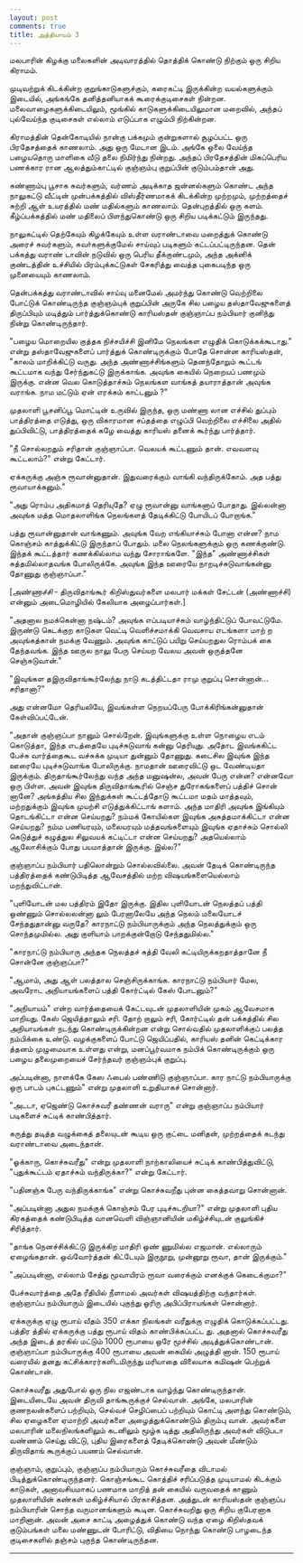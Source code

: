 ```yaml
---
layout: post
comments: true
title: அத்தியாயம் 3
---
```


மலபாரின்‌ கிழக்கு மலைகளின்‌ அடிவாரத்தில்‌ தொத்திக்‌
கொண்டு நிற்கும்‌ ஒரு சிறிய கிராமம்‌.

முடிவற்றுக்‌ கிடக்கின்ற குறுங்காடுகளுச்கும்‌, கரைகட்டி
இருக்கின்ற வயல்களுக்கும்‌ இடையில்‌, அங்கங்கே தனித்தனியாகக்‌
கூரைக்குடிசைகள்‌ நின்றன. மலைவாழைகளுக்கிடையிலும்‌,
மூங்கில்‌ காடுகளுக்கிடையிலுமான மறைவில்‌, அந்தப்‌ புல்வேய்ந்த
குடிசைகள்‌ எல்லாம்‌ எடுப்பாக எழும்பி நிற்கின்றன.

கிராமத்தின்‌ தென்கோடியில்‌ நான்கு பக்கமும்‌ குன்றுகளால்‌
சூழப்பட்ட ஒரு பிரதேசத்தைக்‌ காணலாம்‌. அது ஒரு மேடான
இடம்‌. அங்கே ஒலை வேய்ந்த பழையதொரு மாளிகை வீடு தலை
நிமிர்ந்து நின்றது. அந்தப்‌ பிரதேசத்தின்‌ மிகப்பெரிய பணக்கார
ரான ஆலத்தும்காட்டில்‌ குஞ்ஞம்பு குறுப்பின்‌ குடும்பம்தான்‌ அது.

சுண்ணாம்பு பூசாக சுவர்களும்‌, வர்ணம்‌ அடிக்காத
ஜன்னல்களும்‌ கொண்ட அந்த நாலுகட்டு வீட்டின்‌ முன்பக்கத்தில்‌
விஸ்தீர்ணமாகக்‌ கிடக்கின்ற முற்றமும்‌, முற்றத்தைச்‌ சுற்றி 
ஆள்‌ உயரத்தில்‌ மண்‌ மதில்களும்‌ காணலாம்‌. தென்புறத்தில்‌ ஒரு
களம்‌. கீழ்ப்பக்கத்தில்‌ மண்‌ மதிலைப்‌ பிளந்துகொண்டு ஒரு சிறிய
படிக்கட்டும்‌ இருந்தது.

நாலுகட்டில்‌ தெற்கேயும்‌ கிழக்கேயும்‌ உள்ள வராண்டாவை
மறைத்துக்‌ கொண்டு அரைச்‌ சுவர்களும்‌, சுவா்களுக்குமேல்‌
சாய்வுப்‌ படிகளும்‌ கட்டப்பட்டிருந்தன. தென்‌ பக்கத்து வராண்‌
டாவின்‌ நடுவில்‌ ஒரு பெரிய தீக்குண்டமும்‌, அந்த அக்னிக்‌
குண்டத்தின்‌ உச்சியில்‌ பிரம்புக்கட்டுகள்‌ சேகரித்து வைத்த
புகைபடிந்த ஒரு முனையையும்‌ காணலாம்‌.

தென்பக்கத்து வராண்டாவில்‌ சாய்வு மனைமேல்‌ அமர்ந்து
கொண்டு வெற்றிலை போட்டுக்‌ கொண்டிருந்த குஞ்ஞம்புக்‌
குறுப்பின்‌ அருகே சில பழைய தஸ்தாவேஜுகளைத்‌ திருப்பியும்‌
மடித்தும்‌ பார்த்துக்கொண்டு காரியஸ்தன்‌ குஞ்ஞாப்ப நம்பியார்‌
குனிந்து நின்று கொண்டிருந்தார்‌.

"பழைய மொறையில குத்தக நிச்சயிச்சி இனிமே நெலங்கள
எழுதிக்‌ கொடுக்கக்கூடாது." என்று தஸ்தாவேஜுகளைப்‌
பார்த்துக்‌ கொண்டிருக்கும்‌ போதே சொன்ன காரியஸ்தன்‌, "காலம்‌
மாறிக்கிட்டு வருது. அந்த அண்ணாச்சிங்களும்‌ தெனந்தோறும்‌
கூட்டங்‌ கூட்டமாக வந்து சேர்ந்துகட்டு இருக்காங்க. அவுங்க
கையில்‌ நெறையப்‌ பணமும்‌ இருக்கு. என்ன வெல கொடுத்தாச்சும்‌
நெலங்கள வாங்கத்‌ தயாராத்தான்‌ அவுங்க வராங்க. நாம மட்டும்‌
ஏன்‌ எரக்கம்‌ காட்டனும்‌ ?"

முதலாளி பூசனிப்பூ மொட்டின்‌ உருவில்‌ இருந்த, ஒரு மண்ணா
லான எச்சில்‌ துப்பும்‌ பாத்திரத்தை எடுத்து, ஒரு விகாரமான
சப்தத்தை எழுப்பி வெற்றிலை எச்சிலை அதில்‌ துப்பிவிட்டு,
பாத்திரத்தைக்‌ கழே வைத்து காரியஸ்‌ தனைக்‌ கூர்ந்து பார்த்தார்‌.

"நீ சொல்லறதும்‌ சரிதான்‌ குஞ்ஞாப்பா. வெலயக்‌ கூட்டணும்‌
தான்‌. எவவளவு கூட்டலாம்‌?" என்று கேட்டார்‌.

ஏக்கருக்கு அஞ்சு ரூவான்னுதான்‌. இதுவரைக்கும்‌ வாங்கி
வந்திருக்கோம்‌. அத பத்து ரூவாயாக்கனும்‌."

"அது ரொம்ப அதிகமாத்‌ தெரியுதே? ஏழு ரூவான்னு
வாங்கனாப்‌ போதாது. இல்லன்னா அவுங்க மத்த மொதலாளிங்க
நெலங்களத்‌ தேடிக்கிட்டு போயிடப்‌ போறாங்க."

பத்து ரூவான்னுதான்‌ வாங்கணும்‌. அவுங்க வேற எங்கியாச்சும்‌
போனா என்ன? நாம கொஞ்சம்‌ காத்துக்கிட்டு இருந்தாப்‌
போதும்‌. மலை நெலங்களுக்கும்‌ ஒரு கணக்குண்டு. இந்தக்‌ கூட்டத்தார்‌ கணக்கில்லாம வந்து சோராங்களே. "இந்த" அண்ணாச்சிகள்‌
சுத்தமில்லாதவங்க போலிருக்கே. அவுங்க இந்த ஊரையே
நாறடிச்சுடுவாங்கன்னு தோணுது குஞ்ஞாப்பா."

[*அண்ணாச்சி* - திருவிதாங்கூர்‌ கிறிஸ்துவர்களை மலபார்‌ மக்கள்‌ சேட்டன்‌ (அண்ணாச்சி) என்னும்‌ அடைமொழியில்‌ கேலியாக அழைப்பார்கள்‌.]

"அதனால நமக்கென்னா நஷ்டம்‌? அவுங்க எப்படியாச்சும்‌
வாழ்ந்திட்டுப்‌ போவட்டுமே. இருண்டு கெடக்குற காடுகள வெட்டி
வெளிச்சமாக்கி வெவசாய எடங்களா மாற்‌ ற அவுங்கத்கான்‌
நமக்கு வேணும்‌. அவுங்க காட்டுப்‌ பயிறு செய்யறதுல ரொம்பக்‌
கை தேந்தவங்க. இந்த ஊருல நாலு பேரு செய்யற வேலய அவன்‌
ஒருத்தனே செஞ்சுடுவான்‌."

"இவுங்கள தஇருவிதாங்கூர்லேந்து நாடு கடத்திட்டதா ராமு
குறுப்பு சொன்னான்‌... சரிதானா?"

அது என்னமோ தெரியலியே, இவங்கள்ள நெறயப்பேரு
போக்கிரிங்கன்னுதான்‌ கேள்விப்பட்டேன்‌.

"அதான்‌ குஞ்ஞப்பா நானும்‌ சொல்றேன்‌. இவுங்களுக்கு உள்ள
நொழைய எடம்‌ கொடுத்தா, இந்த எடத்தையே புடிச்சுடுவாங்‌
கன்னு தெரியுது. அதோட இவங்ககிட்ட பேச்சு வார்த்தைகூட
வச்சுக்க முடியா துன்னும்‌ தோணுது. கடைசில இவுங்க இந்த
ஊரையே புடிச்சுடுவாங்க போலிருக்கு. நாமதான்‌ ஊரைவிட்டு
ஒட வேண்டியதா இருக்கும்‌. திருதாங்கூர்லேந்து வந்த அந்த
மனுஷன்ல, அவன்‌ பேரு என்ன? என்னவோ ஒரு பிள்ள. அவன்‌
இவுங்க திருவிதாங்கூரில்‌ செஞ்ச துரோகங்களைப்‌ பத்திச்‌ சொன்‌
னானே? அங்கத்திய சில இந்துக்கள்‌ கூட்டத்தோடு கூட்டமா
மதம்‌ மாத்தவும்‌, மற்றதுக்கும்‌ இவுங்க முயற்சி எடுத்துக்கிட்டாங்‌
களாம்‌. அந்த மாதிரி அவுங்க இங்கியும்‌ தொடங்கிட்டா என்ன
செய்யறது? நம்மக்‌ கோயில்கள இவுங்க அசுத்தமாக்கிட்டா என்ன
செய்யறது? நம்ம பணியரயும்‌, மலையரயும்‌ மத்தவங்களையும்‌
இவுங்க ஏதாச்சும்‌ சொல்லி கெடுத்துச்‌ கழுத்துல சிலுவயக்‌
கட்டிட்டா என்ன செய்யறது? அதயெல்லாம்‌ ஆலோசிக்கும்‌
போது பயமாத்தான்‌ இருக்கு. இல்ல?"

குஞ்ஞாப்ப நம்பியார்‌ பதிலொன்றும்‌ சொல்லவில்லை. அவன்‌
தேடிக்‌ கொண்டிருந்த பத்திரத்தைக்‌ கண்டுபிடித்த ஆவேசத்தில்‌
மற்ற விஷயங்களையெல்லாம்‌ மறந்துவிட்டான்‌.

"புளியோடன்‌ மல பத்திரம்‌ இதோ இருக்கு. இதில புளியோடன்‌
நெலத்தப்‌ பத்தி ஒண்ணும்‌ சொல்லலன்னா லும்‌ பேரனாலேயே
அந்த நெலம்‌ மலையோடச்‌ சேந்ததுதான்னு வருதே? காரநாட்டு
நம்பியாருக்கும்‌ அந்த நெலத்துக்கும்‌ ஒரு சொந்தமுமில்ல. அது
குளியாம்‌ பாறக்குன்றோடு சேந்ததுமில்ல."

"காரநாட்டு நம்பியாரு அந்தக நெலத்தச்‌ சுத்தி வேலி
கட்டியிருக்கறதாத்தானே நீ சொன்னே குஞ்ஞப்பா?"

"ஆமாம்‌, அது ஆள்‌ பலத்தால செஞ்சிருக்காங்க. காரநாட்டு
நம்பியார்‌ மேல, அவரோட அநியாயங்களைப்‌ பத்தி கோர்ட்டில்‌
கேஸ்‌ போடனும்‌?"

"அநியாயம்‌" என்ற வார்த்தையைக்‌ கேட்டவுடன்‌ முதலாளியின்‌
முகம்‌ ஆவேசமாக மாறியது. கேஸ்‌ ஜெயித்தாலும்‌ சரி. தோற்‌
றாலும்‌ சரி, கோர்ட்டில்‌ தன்‌ பக்கத்தில்‌ சில அநியாயங்கள்‌ நடந்து
கொண்டிருக்கின்றன என்று சொல்வதில்‌ முதலாளிக்குப்‌ பலத்த
நம்பிக்கை உண்டு. வழக்குகளைப்‌ போட்டு ஜெயிப்பதில்‌,
காரியஸ்‌ தனின்‌ கெட்டிக்கார த்தனம்‌ முழுமையாக உள்ளது என்று,
மனப்பூர்வமாக நம்பிக்‌ கொண்டிருக்கும்‌ ஒரு பழைய
தலைமுறையைச்‌ சேர்ந்தவர்‌ குஞ்ஞம்புக்‌ குறுப்பு.

அப்படின்னா, நாளக்கே கேஸ ஃபைல்‌ பண்ணிடு குஞ்ஞாப்பா.
கார நாட்டு நம்பியாருக்கு ஒரு பாடம்‌ புகட்டணும்‌" என்று
முதலாளி உறுதியாகச்‌ சொன்னார்‌.

"அடடா, ஏஜெண்டு கொச்சுவரீ தண்ணன்‌ வராரு" என்று
குஞ்ஞாப்ப நம்பியார்‌ படிகளைச்‌ சுட்டிக்‌ காண்பித்தார்‌.

கருத்து தடித்த வழுக்கைத்‌ தலையுடன்‌ கூடிய ஒரு குட்டை
மனிதன்‌, முற்றத்தைக்‌ கடந்து வராண்டாவை அடைந்தான்‌.

"ஓக்காரு, கொச்சுவரீது" என்று முதலாளி நாற்காலியைச்‌ சுட்டிக்‌
காண்பித்துவிட்டு, "புதுக்கூட்டம்‌ ஏதாச்சும்‌ வந்திருக்கா?" என்று
கேட்டார்‌.

"பதினஞ்சு பேரு வந்திருக்காங்க" என்று கொச்சுவறீது புன்ன
கைத்தவாறு சொன்னான்‌.

"அப்படின்னா அதுல நமக்குக்‌ கொஞ்சம்‌ பேர புடிச்சுடறியா?"
என்று முதலாளி புதிய கிரகத்தைக்‌ கண்டுபிடித்த வானவெளி
விஞ்ஞானியின்‌ மகிழ்ச்சியுடன்‌ குலுங்கிச்‌ சிரித்தார்‌.

"தாங்க நெனச்சிக்கிட்டு இருக்கிற மாதிரி ஒண்‌ ணுமில்ல
எஜமான்‌. எல்லாரும்‌ ஏழைங்கதான்‌. ஒவ்வோர்த்தன்‌ கிட்டேயும்‌
இருநூறு, முன்னூறு ரூவா, தான்‌ இருக்கும்‌."

"அப்படின்னா, எல்லாம்‌ சேத்து மூவாயிரம்‌ ரூவா வரைக்கும்‌
எனக்குக்‌ கெடைக்குமா?"

பேச்சுவார்த்தை அதே ரீதியில்‌ நீளாமல்‌ அவர்கள்‌
விஷயத்திற்கு வந்தார்கள்‌. குஞ்ஞாப்ப நம்பியாரும்‌ இடையில்‌
புகுந்து ஓரிரு அபிப்பிராயங்கள்‌ சொன்னார்‌.

ஏக்கருக்கு ஏழு ரூபாய்‌ வீதம்‌ 350 எக்கா நிலங்கள்‌ வரீதுக்கு
எழுதிக்‌ கொடுக்கப்பட்டது. பத்திர த்தில்‌ ஏக்கருக்கு பத்து ரூபாய்‌
விதம்‌ காண்பிக்கப்பட்ட து. அதனால்‌ கொச்சுவரீது அந்த இடைத்‌
தரகில்‌ மட்டும்‌ 1000 ரூபாயை ஒரே மூச்சில்‌ அடித்துக்கொண்டான்‌.
குஞ்ஞாப்பா நம்பியாருக்கு 400 ரூபாயை அவன்‌ கையில்‌ அழுத்தி
னான்‌. 150 ரூபாய்‌ வரையில்‌ தனது கட்சிக்காரர்களிடமிருந்து
மரியாதை விலையாக கமிஷன்‌ பெற்றுக்‌ கொண்டான்‌.

கொச்சுவரீது அதுபோல்‌ ஒரு நில எஜண்டாக வாழ்ந்து
கொண்டிருந்தான்‌. இடையிடையே அவன்‌ திருவி தாங்கூருக்குச்‌
செல்வான்‌. அங்கே, மலபாரின்‌ குணநலன்களைப்‌ பற்றியும்‌,
செல்வச்‌ செழிப்பைப்‌ பற்றியும்‌ கொட்டி அளந்து கொண்டும்‌, சில
ஏழைகளை ஏமாற்றி அவர்களை அழைத்துக்கொண்டும்‌ திரும்பு
வான்‌. அவர்களை மலபாரின்‌ மலைநிலங்களிலும்‌ கடனிலும்‌ மூழ்க
டித்து அதிலிருந்து அவர்கள்‌ விடுபடா வண்ணம்‌ செய்து விட்டு,
புதிய இரைகளைத்‌ தேடிக்கொண்டு அவன்‌ மீண்டும்‌ திருவிதாங்‌
கூருக்குப்‌ பயணம்‌ செல்வான்‌.

குஞ்ஞாம்‌, குறுப்பும்‌, குஞ்ஞப்ப நம்பியாரும்‌ கொச்சுவரீதை
விடாமல்‌ பிடித்துக்கொண்டிருந்தனர்‌. கொஞ்சங்கூட கொத்திச்‌
சரிப்படுத்த முடியாமல்‌ கிடக்கும்‌ காடுகள்‌, அனாவசியமாகப்‌
பணமாக மாறித்‌ தன்‌ கையில்‌ வருவதைக்‌ காணும்‌ முதலாளியின்‌
கண்கள்‌ மகிழ்ச்சியால்‌ பிரகாசித்தன. அத்துடன்‌ காரியஸ்தன்‌
குஞ்ஞப்ப நம்பியாரின்‌ சொந்த வருமானங்களும்‌ கூடின.
கொச்சுவறிது ஒரு சிறிய குபேரனாக மாறினான்‌. அவன்‌ அசை
காட்டி அழைத்துக்‌ கொண்டு வந்த ஏழை கிறிஸ்தவக்‌ குடும்பங்கள்‌
மலை மண்ணுடன்‌ போரிட்டு, விதியை நொந்து கொண்டு
பாழடைந்த குடிசைகளில்‌ தஞ்சம்‌ புகுந்த கொண்டிருந்தன.

---
